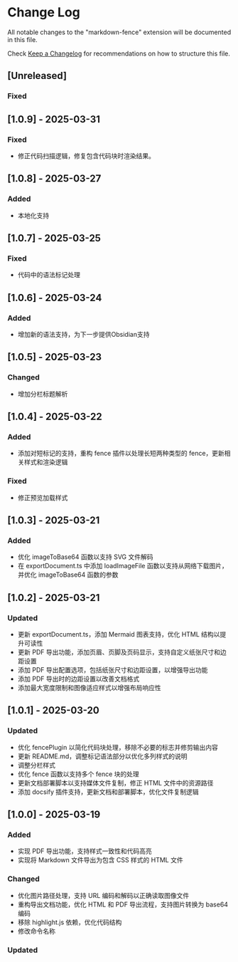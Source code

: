 # Change Log

All notable changes to the "markdown-fence" extension will be documented in this file.

Check [Keep a Changelog](http://keepachangelog.com/) for recommendations on how to structure this file.

## [Unreleased]

### Fixed

## [1.0.9] - 2025-03-31

### Fixed
- 修正代码扫描逻辑，修复包含代码块时渲染结果。

## [1.0.8] - 2025-03-27

### Added
- 本地化支持

## [1.0.7] - 2025-03-25
### Fixed
- 代码中的语法标记处理

## [1.0.6] - 2025-03-24
### Added
- 增加新的语法支持，为下一步提供Obsidian支持

## [1.0.5] - 2025-03-23

### Changed
- 增加分栏标题解析

## [1.0.4] - 2025-03-22

### Added
- 添加对短标记的支持，重构 fence 插件以处理长短两种类型的 fence，更新相关样式和渲染逻辑

### Fixed
- 修正预览加载样式

## [1.0.3] - 2025-03-21

### Added
- 优化 imageToBase64 函数以支持 SVG 文件解码
- 在 exportDocument.ts 中添加 loadImageFile 函数以支持从网络下载图片，并优化 imageToBase64 函数的参数

## [1.0.2] - 2025-03-21

### Updated
- 更新 exportDocument.ts，添加 Mermaid 图表支持，优化 HTML 结构以提升可读性
- 更新 PDF 导出功能，添加页眉、页脚及页码显示，支持自定义纸张尺寸和边距设置
- 添加 PDF 导出配置选项，包括纸张尺寸和边距设置，以增强导出功能
- 添加 PDF 导出时的边距设置以改善文档格式
- 添加最大宽度限制和图像适应样式以增强布局响应性

## [1.0.1] - 2025-03-20

### Updated
- 优化 fencePlugin 以简化代码块处理，移除不必要的标志并修剪输出内容
- 更新 README.md，调整标记语法部分以优化多列样式的说明
- 调整分栏样式
- 优化 fence 函数以支持多个 fence 块的处理
- 更新文档部署脚本以支持媒体文件复制，修正 HTML 文件中的资源路径
- 添加 docsify 插件支持，更新文档和部署脚本，优化文件复制逻辑

## [1.0.0] - 2025-03-19

### Added
- 实现 PDF 导出功能，支持样式一致性和代码高亮
- 实现将 Markdown 文件导出为包含 CSS 样式的 HTML 文件

### Changed
- 优化图片路径处理，支持 URL 编码和解码以正确读取图像文件
- 重构导出文档功能，优化 HTML 和 PDF 导出流程，支持图片转换为 base64 编码
- 移除 highlight.js 依赖，优化代码结构
- 修改命令名称

### Updated

